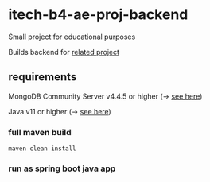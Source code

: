 # itech-b4-ae-proj-backend
Small project for educational purposes

Builds backend for [related project](https://github.com/codeStev/vue-phaser-poc)

## requirements
MongoDB Community Server v4.4.5 or higher (-> [see here](https://www.mongodb.com/try/download/community)) 

Java v11 or higher (-> [see here](https://adoptopenjdk.net/))

### full maven build
```
maven clean install
```

### run as spring boot java app
